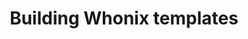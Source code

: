 ---
lang: en
layout: doc
redirect_from:
- /doc/building-whonix-template/
- /en/doc/building-whonix-template/
redirect_to: https://github.com/Qubes-Community/Contents/blob/master/docs/building/building-whonix-template.md
ref: 115
title: Building Whonix templates
---